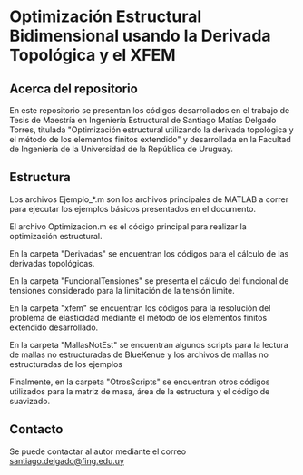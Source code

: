# Optimización Estructural Bidimensional usando la Derivada Topológica y el XFEM

## Acerca del repositorio

En este repositorio se presentan los códigos desarrollados en el trabajo de Tesis de Maestría en Ingeniería Estructural de Santiago Matías Delgado Torres, titulada "Optimización estructural utilizando la derivada topológica y el método de los elementos finitos extendido" y desarrollada en la Facultad de Ingeniería de la Universidad de la República de Uruguay.

## Estructura

Los archivos Ejemplo_*.m son los archivos principales de MATLAB a correr para ejecutar los ejemplos básicos presentados en el documento.

El archivo Optimizacion.m es el código principal para realizar la optimización estructural.

En la carpeta "Derivadas" se encuentran los códigos para el cálculo de las derivadas topológicas.

En la carpeta "FuncionalTensiones" se presenta el cálculo del funcional de tensiones considerado para la limitación de la tensión limite.

En la carpeta "xfem" se encuentran los códigos para la resolución del problema de elasticidad mediante el método de los elementos finitos extendido desarrollado.

En la carpeta "MallasNotEst" se encuentran algunos scripts para la lectura de mallas no estructuradas de BlueKenue y los archivos de mallas no estructuradas de los ejemplos

Finalmente, en la carpeta "OtrosScripts" se encuentran otros códigos utilizados para la matriz de masa, área de la estructura y el código de suavizado.

## Contacto

Se puede contactar al autor mediante el correo santiago.delgado@fing.edu.uy

